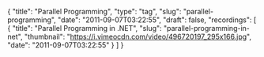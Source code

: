 {
  "title": "Parallel Programming",
  "type": "tag",
  "slug": "parallel-programming",
  "date": "2011-09-07T03:22:55",
  "draft": false,
  "recordings": [
    {
      "title": "Parallel Programming in .NET",
      "slug": "parallel-programming-in-net",
      "thumbnail": "https://i.vimeocdn.com/video/496720197_295x166.jpg",
      "date": "2011-09-07T03:22:55"
    }
  ]
}